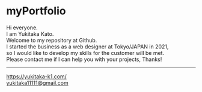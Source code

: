 # myPortfolio
Hi everyone.  
I am Yukitaka Kato.   
Welcome to my repository at Github.  
I started the business as a web designer at Tokyo/JAPAN in 2021,  
so I would like to develop my skills for the customer will be met.  
Please contact me if I can help you with your projects, Thanks!  
***
https://yukitaka-k1.com/  
yukitaka11111@gmail.com
